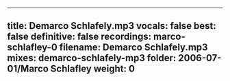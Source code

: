 
---
title: Demarco Schlafely.mp3
vocals: false
best: false
definitive: false
recordings: marco-schlafley-0
filename: Demarco Schlafely.mp3
mixes: demarco-schlafely-mp3
folder: 2006-07-01/Marco Schlafley
weight: 0
---
